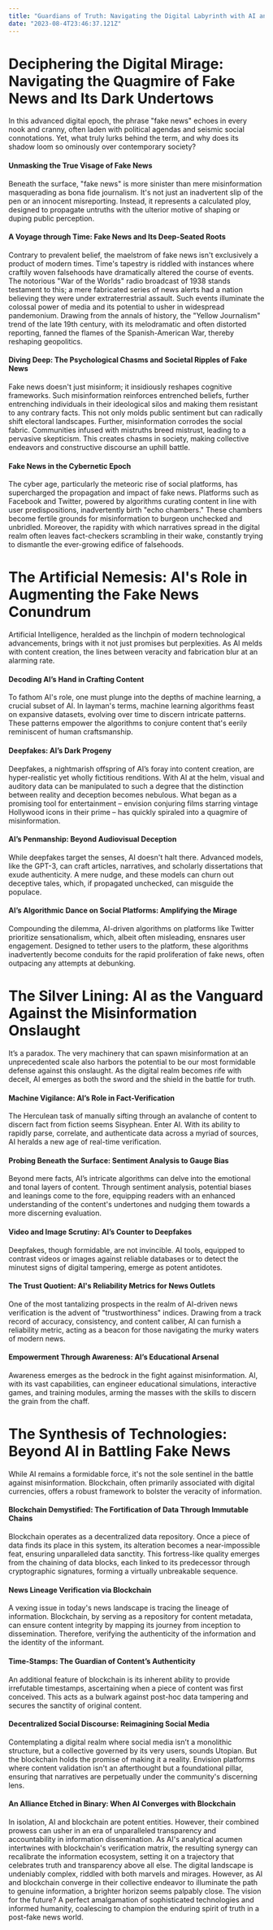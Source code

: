 ```yaml
---
title: "Guardians of Truth: Navigating the Digital Labyrinth with AI and Blockchain"
date: "2023-08-4T23:46:37.121Z"
---
```


# Deciphering the Digital Mirage: Navigating the Quagmire of Fake News and Its Dark Undertows

In this advanced digital epoch, the phrase "fake news" echoes in every nook and cranny, often laden with political agendas and seismic social connotations. Yet, what truly lurks behind the term, and why does its shadow loom so ominously over contemporary society?
#### Unmasking the True Visage of Fake News
Beneath the surface, "fake news" is more sinister than mere misinformation masquerading as bona fide journalism. It's not just an inadvertent slip of the pen or an innocent misreporting. Instead, it represents a calculated ploy, designed to propagate untruths with the ulterior motive of shaping or duping public perception. 
#### A Voyage through Time: Fake News and Its Deep-Seated Roots
Contrary to prevalent belief, the maelstrom of fake news isn't exclusively a product of modern times. Time's tapestry is riddled with instances where craftily woven falsehoods have dramatically altered the course of events. The notorious "War of the Worlds" radio broadcast of 1938 stands testament to this; a mere fabricated series of news alerts had a nation believing they were under extraterrestrial assault. Such events illuminate the colossal power of media and its potential to usher in widespread pandemonium.
Drawing from the annals of history, the "Yellow Journalism" trend of the late 19th century, with its melodramatic and often distorted reporting, fanned the flames of the Spanish-American War, thereby reshaping geopolitics.
#### Diving Deep: The Psychological Chasms and Societal Ripples of Fake News
Fake news doesn't just misinform; it insidiously reshapes cognitive frameworks. Such misinformation reinforces entrenched beliefs, further entrenching individuals in their ideological silos and making them resistant to any contrary facts. This not only molds public sentiment but can radically shift electoral landscapes.
Further, misinformation corrodes the social fabric. Communities infused with mistruths breed mistrust, leading to a pervasive skepticism. This creates chasms in society, making collective endeavors and constructive discourse an uphill battle.
#### Fake News in the Cybernetic Epoch
The cyber age, particularly the meteoric rise of social platforms, has supercharged the propagation and impact of fake news. Platforms such as Facebook and Twitter, powered by algorithms curating content in line with user predispositions, inadvertently birth "echo chambers." These chambers become fertile grounds for misinformation to burgeon unchecked and unbridled.
Moreover, the rapidity with which narratives spread in the digital realm often leaves fact-checkers scrambling in their wake, constantly trying to dismantle the ever-growing edifice of falsehoods.
# The Artificial Nemesis: AI's Role in Augmenting the Fake News Conundrum
Artificial Intelligence, heralded as the linchpin of modern technological advancements, brings with it not just promises but perplexities. As AI melds with content creation, the lines between veracity and fabrication blur at an alarming rate.
#### Decoding AI’s Hand in Crafting Content
To fathom AI's role, one must plunge into the depths of machine learning, a crucial subset of AI. In layman's terms, machine learning algorithms feast on expansive datasets, evolving over time to discern intricate patterns. These patterns empower the algorithms to conjure content that's eerily reminiscent of human craftsmanship. 
#### Deepfakes: AI’s Dark Progeny
Deepfakes, a nightmarish offspring of AI’s foray into content creation, are hyper-realistic yet wholly fictitious renditions. With AI at the helm, visual and auditory data can be manipulated to such a degree that the distinction between reality and deception becomes nebulous. What began as a promising tool for entertainment – envision conjuring films starring vintage Hollywood icons in their prime – has quickly spiraled into a quagmire of misinformation.
#### AI’s Penmanship: Beyond Audiovisual Deception
While deepfakes target the senses, AI doesn't halt there. Advanced models, like the GPT-3, can craft articles, narratives, and scholarly dissertations that exude authenticity. A mere nudge, and these models can churn out deceptive tales, which, if propagated unchecked, can misguide the populace.
#### AI’s Algorithmic Dance on Social Platforms: Amplifying the Mirage
Compounding the dilemma, AI-driven algorithms on platforms like Twitter prioritize sensationalism, which, albeit often misleading, ensnares user engagement. Designed to tether users to the platform, these algorithms inadvertently become conduits for the rapid proliferation of fake news, often outpacing any attempts at debunking.

# The Silver Lining: AI as the Vanguard Against the Misinformation Onslaught

It’s a paradox. The very machinery that can spawn misinformation at an unprecedented scale also harbors the potential to be our most formidable defense against this onslaught. As the digital realm becomes rife with deceit, AI emerges as both the sword and the shield in the battle for truth.
#### Machine Vigilance: AI’s Role in Fact-Verification
The Herculean task of manually sifting through an avalanche of content to discern fact from fiction seems Sisyphean. Enter AI. With its ability to rapidly parse, correlate, and authenticate data across a myriad of sources, AI heralds a new age of real-time verification.
#### Probing Beneath the Surface: Sentiment Analysis to Gauge Bias
Beyond mere facts, AI’s intricate algorithms can delve into the emotional and tonal layers of content. Through sentiment analysis, potential biases and leanings come to the fore, equipping readers with an enhanced understanding of the content's undertones and nudging them towards a more discerning evaluation.
#### Video and Image Scrutiny: AI’s Counter to Deepfakes
Deepfakes, though formidable, are not invincible. AI tools, equipped to contrast videos or images against reliable databases or to detect the minutest signs of digital tampering, emerge as potent antidotes.
#### The Trust Quotient: AI's Reliability Metrics for News Outlets
One of the most tantalizing prospects in the realm of AI-driven news verification is the advent of "trustworthiness" indices. Drawing from a track record of accuracy, consistency, and content caliber, AI can furnish a reliability metric, acting as a beacon for those navigating the murky waters of modern news.
#### Empowerment Through Awareness: AI’s Educational Arsenal
Awareness emerges as the bedrock in the fight against misinformation. AI, with its vast capabilities, can engineer educational simulations, interactive games, and training modules, arming the masses with the skills to discern the grain from the chaff.

# The Synthesis of Technologies: Beyond AI in Battling Fake News

While AI remains a formidable force, it's not the sole sentinel in the battle against misinformation. Blockchain, often primarily associated with digital currencies, offers a robust framework to bolster the veracity of information.
#### Blockchain Demystified: The Fortification of Data Through Immutable Chains
Blockchain operates as a decentralized data repository. Once a piece of data finds its place in this system, its alteration becomes a near-impossible feat, ensuring unparalleled data sanctity. This fortress-like quality emerges from the chaining of data blocks, each linked to its predecessor through cryptographic signatures, forming a virtually unbreakable sequence.
#### News Lineage Verification via Blockchain 
A vexing issue in today's news landscape is tracing the lineage of information. Blockchain, by serving as a repository for content metadata, can ensure content integrity by mapping its journey from inception to dissemination. Therefore, verifying the authenticity of the information and the identity of the informant.
#### Time-Stamps: The Guardian of Content’s Authenticity
An additional feature of blockchain is its inherent ability to provide irrefutable timestamps, ascertaining when a piece of content was first conceived. This acts as a bulwark against post-hoc data tampering and secures the sanctity of original content.
#### Decentralized Social Discourse: Reimagining Social Media
Contemplating a digital realm where social media isn’t a monolithic structure, but a collective governed by its very users, sounds Utopian. But the blockchain holds the promise of making it a reality. Envision platforms where content validation isn't an afterthought but a foundational pillar, ensuring that narratives are perpetually under the community's discerning lens.
#### An Alliance Etched in Binary: When AI Converges with Blockchain
In isolation, AI and blockchain are potent entities. However, their combined prowess can usher in an era of unparalleled transparency and accountability in information dissemination. As AI's analytical acumen intertwines with blockchain's verification matrix, the resulting synergy can recalibrate the information ecosystem, setting it on a trajectory that celebrates truth and transparency above all else.
The digital landscape is undeniably complex, riddled with both marvels and mirages. However, as AI and blockchain converge in their collective endeavor to illuminate the path to genuine information, a brighter horizon seems palpably close. The vision for the future? A perfect amalgamation of sophisticated technologies and informed humanity, coalescing to champion the enduring spirit of truth in a post-fake news world.